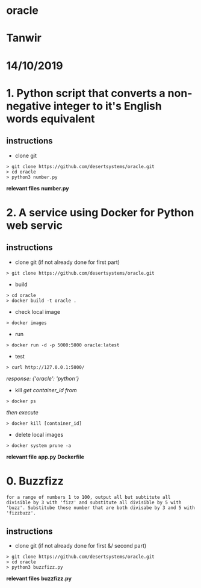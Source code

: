# oracle
# Tanwir
# 14/10/2019


# 1. Python script that converts a non-negative integer to it's English words equivalent

instructions
------------

* clone git
```console
> git clone https://github.com/desertsystems/oracle.git
> cd oracle
> python3 number.py
```
**relevant files**
**number.py**



# 2. A service using Docker for Python web servic

instructions
------------

* clone git (if not already done for first part)
```console
> git clone https://github.com/desertsystems/oracle.git
```

* build
```console
> cd oracle
> docker build -t oracle .
```

* check local image
```console
> docker images
```

* run
```console
> docker run -d -p 5000:5000 oracle:latest
```

* test
```console
> curl http://127.0.0.1:5000/
```
*response: {'oracle': 'python'}*


* kill
*get container_id from*
```console
> docker ps
```
*then execute*
```console
> docker kill [container_id]
```

* delete local images
```console
> docker system prune -a
```
**relevant file**
**app.py**
**Dockerfile**




# 0. Buzzfizz

`for a range of numbers 1 to 100, output all but subtitute all divisible by 3 with 'fizz' and substitute all divisible by 5 with 'buzz'. Substitube those number that are both divisabe by 3 and 5 with 'fizzbuzz'.`

instructions
------------

* clone git (if not already done for first &/ second part)
```console
> git clone https://github.com/desertsystems/oracle.git
> cd oracle
> python3 buzzfizz.py
```
**relevant files**
**buzzfizz.py**